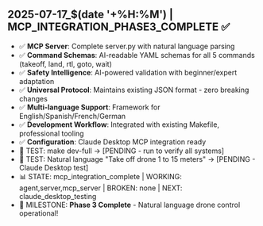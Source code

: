 ## 2025-07-17_$(date '+%H:%M') | MCP_INTEGRATION_PHASE3_COMPLETE ✅
- ✅ **MCP Server**: Complete server.py with natural language parsing
- ✅ **Command Schemas**: AI-readable YAML schemas for all 5 commands (takeoff, land, rtl, goto, wait)
- ✅ **Safety Intelligence**: AI-powered validation with beginner/expert adaptation
- ✅ **Universal Protocol**: Maintains existing JSON format - zero breaking changes
- ✅ **Multi-language Support**: Framework for English/Spanish/French/German
- ✅ **Development Workflow**: Integrated with existing Makefile, professional tooling
- ✅ **Configuration**: Claude Desktop MCP integration ready
- 🧪 TEST: make dev-full → [PENDING - run to verify all systems]
- 🧪 TEST: Natural language "Take off drone 1 to 15 meters" → [PENDING - Claude Desktop test]
- 📊 STATE: mcp_integration_complete | WORKING: agent,server,mcp_server | BROKEN: none | NEXT: claude_desktop_testing
- 🎯 MILESTONE: **Phase 3 Complete** - Natural language drone control operational!
